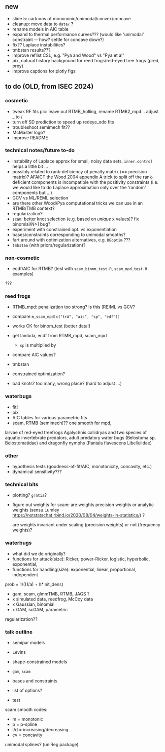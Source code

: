 ## new

* slide 5: cartoons of monononic/unimodal/convex/concave
* cleanup: move data to `data/` ?
* rename models in AIC table 
* expand to thermal performance curves??? (would like 'unimodal' constraint -- how? settle for concave down?)
* fix?? Laplace instabilities?
* tmbstan results???
* improve reflist CSL, e.g. "Pya and Wood" vs "Pya et al"
* pix, natural history background for reed frogs/red-eyed tree frogs (pred, prey)
* improve captions for plotly figs

## to do (OLD, from ISEC 2024)

###  cosmetic

* tweak RF fits pic: leave out RTMB_holling, rename RTMB2_mpd .. adjust _ to / 
* turn off SD prediction to speed up redeye_odo fits
* troubleshoot semimech fit??
* McMaster logo?
* improve README

### technical notes/future to-do

* instability of Laplace approx for small, noisy data sets. `inner.control` helps a little bit ...
* possibly related to rank-deficiency of penalty matrix (== precision matrix)?  AFAICT the Wood 2004 appendix A trick to split off the rank-deficient components is incompatible with the positivity constraints (i.e. we would like to do Laplace approximation only over the 'random' components but ...)
* GCV vs ML/REML selection
* are there other Wood/Pya computational tricks we can use in an RTMB/TMB context? 
* regularization?
* `scam`: better knot selection (e.g. based on *unique* x values)? fix binomial/N>1 bug?
* experiment with constrained opt. vs exponentiation
* bases/constraints corresponding to unimodal smooths?
* fart around with optimization alternatives, e.g. `DEoptim` ???
* `tmbstan` (with priors/regularization)?

### non-cosmetic

* ecdf/AIC for RTMB? (test with `scam_binom_test.R`, `scam_mpd_test.R` examples)

???

### reed frogs

* RTMB_mpd: penalization too strong? Is this (RE)ML vs GCV?
 * compare `m_scam_mpd[c("trA", "aic", "sp", "edf")]`
 * works OK for binom_test (better data!)
 
* get lambda, ecdf from RTMB_mpd, scam_mpd
   * `sp` is multiplied by 
* compare AIC values?
* tmbstan
* constrained optimization?
* bad knots? too many, wrong place? (hard to adjust ...)

### waterbugs

* fit!
* pix
* AIC tables for various parametric fits
* scam, RTMB (semimech)?? one smooth for mpd, 


larvae of red-eyed treefrogs Agalychnis callidryas and two species of aquatic invertebrate predators, adult predatory water bugs (Belostoma sp. Belostomatidae) and dragonfly nymphs (Pantala flavescens Libellulidae)


### other

* hypothesis tests (goodness-of-fit/AIC, monotonicity, concavity, etc.)
* dynamical sensitivity???

### technical bits

* plotting? `gratia`?
* figure out weights for scam: are weights precision weights or analytic weights (sensu Lumley https://notstatschat.rbind.io/2020/08/04/weights-in-statistics/) ?

  are weights invariant under scaling (precision weights) or not (frequency weights)?

### waterbugs

* what did we do originally?
* functions for attack(size): Ricker, power-Ricker, logistic, hyperbolic, exponential,
* functions for handling(size): exponential, linear, proportional, independent

prob = 1/((1/a) + h*init_dens)

* gam, scam, glmmTMB, RTMB, JAGS ?
*  x simulated data, reedfrog, McCoy data
*  x Gaussian, binomial
*  x GAM, scGAM, parametric

regularization??

### talk outline

* semipar models
* Levins
* shape-constrained models
* `gam`, `scam`
* bases and constraints

* list of options?
* test 

scam smooth codes:
*  m = monotonic
*  p = p-spline
*  i/d = increasing/decreasing
*  cv = concavity

unimodal splines? (uniReg package)
